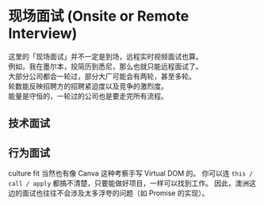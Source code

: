 # 现场面试 (Onsite or Remote Interview)

这里的「现场面试」并不一定是到场，远程实时视频面试也算。  
例如，我在墨尔本，投简历到悉尼，那么也就只能远程面试了。  
大部分公司都会一轮过，部分大厂可能会有两轮，甚至多轮。  
轮数能反映招聘方的招聘紧迫度以及竞争的激烈度。  
能量是守恒的，一轮过的公司也是要走完所有流程。

## 技术面试

## 行为面试

culture fit
当然也有像 Canva 这种考察手写 Virtual DOM 的。
你可以连 `this / call / apply` 都搞不清楚，只要能做好项目，一样可以找到工作。
因此，澳洲这边的面试也往往不会涉及太多浮夸的问题（如 Promise 的实现）。